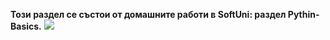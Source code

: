 <strong>Този раздел се състои от домашните работи в SoftUni: раздел Pythin-Basics.</strong> 
<img src="https://img.icons8.com/color/48/null/python--v1.png"/>
